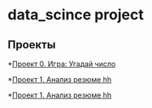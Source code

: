 # data_scince project

## Проекты

*[Проект 0. Игра: Угадай число](https://github.com/SemenPanin/data_scince/tree/main/project_0)

*[Проект 1. Анализ резюме hh](https://github.com/SemenPanin/data_scince/tree/main/Project_1)

*[Проект 1. Анализ резюме hh](https://github.com/SemenPanin/data_scince/tree/main/project_2)
